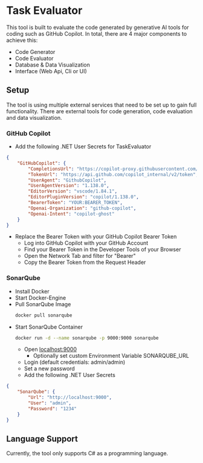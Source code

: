 # Task Evaluator

This tool is built to evaluate the code generated by generative AI tools for coding such as GitHub Copilot.
In total, there are 4 major components to achieve this:
- Code Generator
- Code Evaluator
- Database & Data Visualization
- Interface (Web Api, Cli or UI)

## Setup
The tool is using multiple external services that need to be set up to gain full functionality.
There are external tools for code generation, code evaluation and data visualization.

### GitHub Copilot
- Add the following .NET User Secrets for TaskEvaluator

```json
{
    "GitHubCopilot": {
        "CompletionsUrl": "https://copilot-proxy.githubusercontent.com/v1/engines/copilot-codex/completions",
        "TokenUrl": "https://api.github.com/copilot_internal/v2/token",
        "UserAgent": "GithubCopilot",
        "UserAgentVersion": "1.138.0",
        "EditorVersion": "vscode/1.84.1",
        "EditorPluginVersion": "copilot/1.138.0",
        "BearerToken": "YOUR:BEARER_TOKEN",
        "Openai-Organization": "github-copilot",
        "Openai-Intent": "copilot-ghost"
    }
}
```
- Replace the Bearer Token with your GitHub Copilot Bearer Token
    - Log into GitHub Copilot with your GitHub Account
    - Find your Bearer Token in the Developer Tools of your Browser
    - Open the Network Tab and filter for "Bearer"
    - Copy the Bearer Token from the Request Header

### SonarQube
- Install Docker
- Start Docker-Engine
- Pull SonarQube Image
    ```bash
    docker pull sonarqube
    ```
- Start SonarQube Container
    ```bash
    docker run -d --name sonarqube -p 9000:9000 sonarqube
    ```
    - Open [localhost:9000](http://localhost:9000)
        - Optionally set custom Environment Variable SONARQUBE_URL
    - Login (default credentials: admin/admin)
    - Set a new password
    - Add the following .NET User Secrets
```json
{
    "SonarQube": {
        "Url": "http://localhost:9000",
        "User": "admin",
        "Password": "1234"
    }
}
```

## Language Support
Currently, the tool only supports C# as a programming language.
